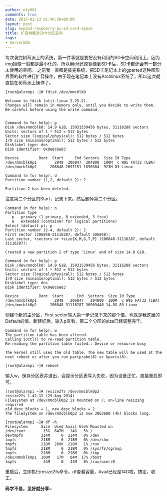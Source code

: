 ```yaml
---
author: ety001
comments: true
date: 2015-01-23 01:46:58+00:00
layout: post
slug: expand-raspberry-pi-sd-card-space
title: 扩容树莓派SD卡分区空间
tags:
- Server&OS
---
```


每次装完树莓派上的系统，第一件事就是要把没有利用的SD卡空间利用上，因为img镜像一般都是最小化的，所以用dd还原镜像到SD卡后，SD卡都还会有一部分未使用的空间。
之前我一直都是装完系统，把SD卡笔记本上的gparted这种图形界面的软件进行扩容操作，由于现在笔记本上没有Archlinux系统了，所以这次就直接在树莓派上操作了。

    [root@alarmpi ~]# fdisk /dev/mmcblk0

    Welcome to fdisk (util-linux 2.25.2).
    Changes will remain in memory only, until you decide to write them.
    Be careful before using the write command.


    Command (m for help): p
    Disk /dev/mmcblk0: 14.9 GiB, 15931539456 bytes, 31116288 sectors
    Units: sectors of 1 * 512 = 512 bytes
    Sector size (logical/physical): 512 bytes / 512 bytes
    I/O size (minimum/optimal): 512 bytes / 512 bytes
    Disklabel type: dos
    Disk identifier: 0x0e8c6e83

    Device         Boot  Start     End Sectors  Size Id Type
    /dev/mmcblk0p1        2048  206847  204800  100M  c W95 FAT32 (LBA)
    /dev/mmcblk0p2      206848 2097151 1890304  923M 83 Linux

    Command (m for help): d
    Partition number (1,2, default 2): 2

    Partition 2 has been deleted.

注意第二个分区的Start，记录下来。然后删掉第二个分区。

    Command (m for help): n
    Partition type
       p   primary (1 primary, 0 extended, 3 free)
       e   extended (container for logical partitions)
    Select (default p): p
    Partition number (2-4, default 2): 2
    First sector (206848-31116287, default 206848):
    Last sector, +sectors or +size{K,M,G,T,P} (206848-31116287, default 31116287):

    Created a new partition 2 of type 'Linux' and of size 14.8 GiB.

    Command (m for help): p
    Disk /dev/mmcblk0: 14.9 GiB, 15931539456 bytes, 31116288 sectors
    Units: sectors of 1 * 512 = 512 bytes
    Sector size (logical/physical): 512 bytes / 512 bytes
    I/O size (minimum/optimal): 512 bytes / 512 bytes
    Disklabel type: dos
    Disk identifier: 0x0e8c6e83

    Device         Boot  Start      End  Sectors  Size Id Type
    /dev/mmcblk0p1        2048   206847   204800  100M  c W95 FAT32 (LBA)
    /dev/mmcblk0p2      206848 31116287 30909440 14.8G 83 Linux

创建个新的主分区，First sector输入第一步记录下来的那个值，也就是我这里的Default的值。新建好后，输入p查看，第二个分区的size已经调整完毕。

    Command (m for help): w
    The partition table has been altered.
    Calling ioctl() to re-read partition table.
    Re-reading the partition table failed.: Device or resource busy

    The kernel still uses the old table. The new table will be used at the next reboot or after you run partprobe(8) or kpartx(8).

    [root@alarmpi ~]# reboot

输入w，保存分区表并退出，会提示分区表写入失败，因为设备正忙，直接重启即可。

    [root@alarmpi ~]# resize2fs /dev/mmcblk0p2
    resize2fs 1.42.12 (29-Aug-2014)
    Filesystem at /dev/mmcblk0p2 is mounted on /; on-line resizing required
    old_desc_blocks = 1, new_desc_blocks = 2
    The filesystem on /dev/mmcblk0p2 is now 3863680 (4k) blocks long.

    [root@alarmpi ~]# df -h
    Filesystem      Size  Used Avail Use% Mounted on
    /dev/root        15G  647M   14G   5% /
    devtmpfs        214M     0  214M   0% /dev
    tmpfs           218M     0  218M   0% /dev/shm
    tmpfs           218M  260K  218M   1% /run
    tmpfs           218M     0  218M   0% /sys/fs/cgroup
    tmpfs           218M     0  218M   0% /tmp
    /dev/mmcblk0p1  100M   17M   84M  17% /boot
    tmpfs            44M     0   44M   0% /run/user/0

重启后，立即执行resize2fs命令，df查看容量，Avail已经是14G啦，搞定，收工。

**码字不易，见好就分享~**

